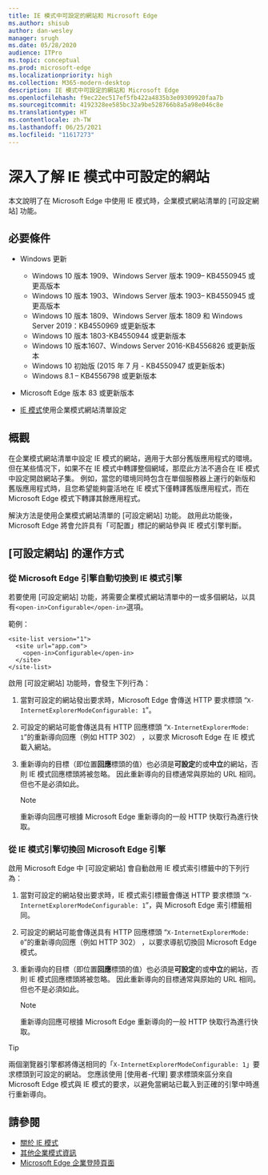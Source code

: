 ```yaml
---
title: IE 模式中可設定的網站和 Microsoft Edge
ms.author: shisub
author: dan-wesley
manager: srugh
ms.date: 05/28/2020
audience: ITPro
ms.topic: conceptual
ms.prod: microsoft-edge
ms.localizationpriority: high
ms.collection: M365-modern-desktop
description: IE 模式中可設定的網站和 Microsoft Edge
ms.openlocfilehash: f9ec22ec517ef5fb422a4835b3e09309920faa7b
ms.sourcegitcommit: 4192328ee585bc32a9be528766b8a5a98e046c8e
ms.translationtype: HT
ms.contentlocale: zh-TW
ms.lasthandoff: 06/25/2021
ms.locfileid: "11617273"
---
```

# <a name="learn-about-configurable-sites-in-ie-mode"></a>深入了解 IE 模式中可設定的網站

本文說明了在 Microsoft Edge 中使用 IE 模式時，企業模式網站清單的 [可設定網站] 功能。

## <a name="prerequisites"></a>必要條件

- Windows 更新

  - Windows 10 版本 1909、Windows Server 版本 1909– KB4550945  或更高版本
  - Windows 10 版本 1903、Windows Server 版本 1903– KB4550945  或更高版本
  - Windows 10 版本 1809、Windows Server 版本 1809 和 Windows Server 2019：KB4550969 或更新版本
  - Windows 10 版本 1803-KB4550944 或更新版本
  - Windows 10 版本1607、Windows Server 2016-KB4556826 或更新版本
  - Windows 10 初始版 (2015 年 7 月 - KB4550947 或更新版本)
  - Windows 8.1 – KB4556798 或更新版本

- Microsoft Edge 版本 83 或更新版本
- [IE 模式](./edge-ie-mode.md)使用企業模式網站清單設定

## <a name="overview"></a>概觀

在企業模式網站清單中設定 IE 模式的網站，適用于大部分舊版應用程式的環境。 但在某些情况下，如果不在 IE 模式中轉譯整個網域，那麼此方法不適合在 IE 模式中設定開啟網站子集。 例如，當您的環境同時包含在單個服務器上運行的新版和舊版應用程式時，且您希望能夠靈活地在 IE 模式下僅轉譯舊版應用程式，而在 Microsoft Edge 模式下轉譯其餘應用程式。

解決方法是使用企業模式網站清單的 [可設定網站] 功能。 啟用此功能後，Microsoft Edge 將會允許具有「可配置」標記的網站參與 IE 模式引擎判斷。

## <a name="how-configurable-sites-works"></a>[可設定網站] 的運作方式

### <a name="automatic-switching-from-the-microsoft-edge-engine-to-the-ie-mode-engine"></a>從 Microsoft Edge 引擎自動切換到 IE 模式引擎

若要使用 [可設定網站] 功能，將需要企業模式網站清單中的一或多個網站，以具有`<open-in>Configurable</open-in>`選項。

範例：

```
<site-list version="1">
  <site url="app.com">
    <open-in>Configurable</open-in>
  </site>
</site-list>
```

啟用 [可設定網站] 功能時，會發生下列行為：

1. 當對可設定的網站發出要求時，Microsoft Edge 會傳送 HTTP 要求標頭 “`X-InternetExplorerModeConfigurable: 1`”。
2. 可設定的網站可能會傳送具有 HTTP 回應標頭 “`X-InternetExplorerMode: 1`”的重新導向回應（例如 HTTP 302） ，以要求 Microsoft Edge 在 IE 模式載入網站。
3. 重新導向的目標（即位置**回應**標頭的值）也必須是**可設定**的或**中立**的網站，否則 IE 模式回應標頭將被忽略。 因此重新導向的目標通常與原始的 URL 相同。 但也不是必須如此。

   > [!NOTE]
   > 重新導向回應可根據 Microsoft Edge 重新導向的一般 HTTP 快取行為進行快取。

### <a name="switching-back-from-ie-mode-engine-to-microsoft-edge-engine"></a>從 IE 模式引擎切換回 Microsoft Edge 引擎

啟用 Microsoft Edge 中 [可設定網站] 會自動啟用 IE 模式索引標籤中的下列行為：

1. 當對可設定的網站發出要求時，IE 模式索引標籤會傳送 HTTP 要求標頭 “`X-InternetExplorerModeConfigurable: 1`”，與 Microsoft Edge 索引標籤相同。
2. 可設定的網站可能會傳送具有 HTTP 回應標頭 “`X-InternetExplorerMode: 0`”的重新導向回應（例如 HTTP 302） ，以要求導航切換回 Microsoft Edge 模式。
3. 重新導向的目標（即位置**回應**標頭的值）也必須是**可設定**的或**中立**的網站，否則 IE 模式回應標頭將被忽略。 因此重新導向的目標通常與原始的 URL 相同。 但也不是必須如此。

   > [!NOTE]
   > 重新導向回應可根據 Microsoft Edge 重新導向的一般 HTTP 快取行為進行快取。

> [!TIP]
> 兩個瀏覽器引擎都將傳送相同的「`X-InternetExplorerModeConfigurable: 1`」要求標頭到可設定的網站。 您應該使用 [使用者-代理] 要求標頭來區分來自 Microsoft Edge 模式與 IE 模式的要求，以避免當網站已載入到正確的引擎中時進行重新導向。

## <a name="see-also"></a>請參閱

- [關於 IE 模式](./edge-ie-mode.md)
- [其他企業模式資訊](/internet-explorer/ie11-deploy-guide/enterprise-mode-overview-for-ie11)
- [Microsoft Edge 企業登陸頁面](https://aka.ms/EdgeEnterprise)